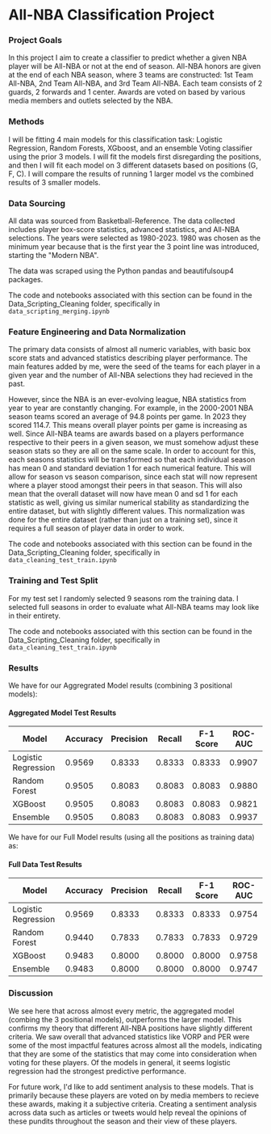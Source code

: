 # All-NBA Classification Project

### Project Goals

In this project I aim to create a classifier to predict whether a given NBA player will be All-NBA or not at the end of season. All-NBA honors are given at the end of each NBA season, where 3 teams are constructed: 1st Team All-NBA, 2nd Team All-NBA, and 3rd Team All-NBA. Each team consists of 2 guards, 2 forwards and 1 center. Awards are voted on based by various media members and outlets selected by the NBA.

### Methods

I will be fitting 4 main models for this classification task: Logistic Regression, Random Forests, XGboost, and an ensemble Voting classifier using the prior 3 models. I will fit the models first disregarding the positions, and then I will fit each model on 3 different datasets based on positions (G, F, C). I will compare the results of running 1 larger model vs the combined results of 3 smaller models. 

### Data Sourcing

All data was sourced from Basketball-Reference. The data collected includes player box-score statistics, advanced statistics, and All-NBA selections. The years were selected as 1980-2023. 1980 was chosen as the minimum year because that is the first year the 3 point line was introduced, starting the "Modern NBA".

The data was scraped using the Python pandas and beautifulsoup4 packages.

The code and notebooks associated with this section can be found in the Data_Scripting_Cleaning folder, specifically in `data_scripting_merging.ipynb` 

### Feature Engineering and Data Normalization

The primary data consists of almost all numeric variables, with basic box score stats and advanced statistics describing player performance. The main features added by me, were the seed of the teams for each player in a given year and the number of All-NBA selections they had recieved in the past. 

However, since the NBA is an ever-evolving league, NBA statistics from year to year are constantly changing. For example, in the 2000-2001 NBA season teams scored an average of 94.8 points per game. In 2023 they scored 114.7. This means overall player points per game is increasing as well. Since All-NBA teams are awards based on a players performance respective to their peers in a given season, we must somehow adjust these season stats so they are all on the same scale. In order to account for this, each seasons statistics will be transformed so that each individual season has mean 0 and standard deviation 1 for each numerical feature. This will allow for season vs season comparison, since each stat will now represent where a player stood amongst their peers in that season. This will also mean that the overall dataset will now have mean 0 and sd 1 for each statistic as well, giving us similar numerical stability as standardizing the entire dataset, but with slightly different values. This normalization was done for the entire dataset (rather than just on a training set), since it requires a full season of player data in order to work. 

The code and notebooks associated with this section can be found in the Data_Scripting_Cleaning folder, specifically in `data_cleaning_test_train.ipynb` 

### Training and Test Split

For my test set I randomly selected 9 seasons rom the training data. I selected full seasons in order to evaluate what All-NBA teams may look like in their entirety.

The code and notebooks associated with this section can be found in the Data_Scripting_Cleaning folder, specifically in `data_cleaning_test_train.ipynb` 

### Results

We have for our Aggregrated Model results (combining 3 positional models):

#### Aggregated Model Test Results

| Model                | Accuracy  | Precision | Recall    | F-1 Score | ROC-AUC   |
|----------------------|-----------|-----------|-----------|-----------|-----------|
| Logistic Regression  | 0.9569    | 0.8333    | 0.8333    | 0.8333    | 0.9907    |
| Random Forest        | 0.9505    | 0.8083    | 0.8083    | 0.8083    | 0.9880    |
| XGBoost              | 0.9505    | 0.8083    | 0.8083    | 0.8083    | 0.9821    |
| Ensemble             | 0.9505    | 0.8083    | 0.8083    | 0.8083    | 0.9937    |

We have for our Full Model results (using all the positions as training data) as:

#### Full Data Test Results

| Model                | Accuracy  | Precision | Recall    | F-1 Score | ROC-AUC   |
|----------------------|-----------|-----------|-----------|-----------|-----------|
| Logistic Regression  | 0.9569    | 0.8333    | 0.8333    | 0.8333    | 0.9754    |
| Random Forest        | 0.9440    | 0.7833    | 0.7833    | 0.7833    | 0.9729    |
| XGBoost              | 0.9483    | 0.8000    | 0.8000    | 0.8000    | 0.9758    |
| Ensemble             | 0.9483    | 0.8000    | 0.8000    | 0.8000    | 0.9747    |

### Discussion 

We see here that across almost every metric, the aggregated model (combing the 3 positional models), outperforms the larger model. This confirms my theory that different All-NBA positions have slightly different criteria. We saw overall that advanced statistics like VORP and PER were some of the most impactful features across almost all the models, indicating that they are some of the statistics that may come into consideration when voting for these players. Of the models in general, it seems logistic regression had the strongest predictive performance.

For future work, I'd like to add sentiment analysis to these models. That is primarily because these players are voted on by media members to recieve these awards, making it a subjective criteria. Creating a sentiment analysis across data such as articles or tweets would help reveal the opinions of these pundits throughout the season and their view of these players. 


